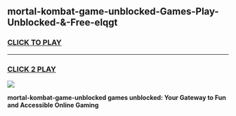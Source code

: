 
## mortal-kombat-game-unblocked-Games-Play-Unblocked-&-Free-elqgt
<h3>
<a href="https://premium76.site?title=mortal-kombat-game-unblocked&ref=24A">CLICK TO PLAY</a></h3>
<hr>

<h3>
<a href="https://premium76.site?title=mortal-kombat-game-unblocked&ref=24A">CLICK 2 PLAY</a>
  
</h3>

<a href="https://premium76.site?title=mortal-kombat-game-unblocked&ref=24A"><img src="https://clearcache.store/games.png"></a>


**mortal-kombat-game-unblocked games unblocked: Your Gateway to Fun and Accessible Online Gaming**
